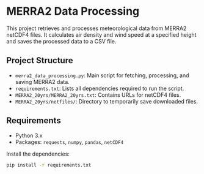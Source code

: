 # MERRA2 Data Processing

This project retrieves and processes meteorological data from MERRA2 netCDF4 files. It calculates air density and wind speed at a specified height and saves the processed data to a CSV file.

## Project Structure

- `merra2_data_processing.py`: Main script for fetching, processing, and saving MERRA2 data.
- `requirements.txt`: Lists all dependencies required to run the script.
- `MERRA2_20yrs/MERRA2_20yrs.txt`: Contains URLs for netCDF4 files.
- `MERRA2_20yrs/netfiles/`: Directory to temporarily save downloaded files.

## Requirements

- Python 3.x
- Packages: `requests`, `numpy`, `pandas`, `netCDF4`

Install the dependencies:

```bash
pip install -r requirements.txt
